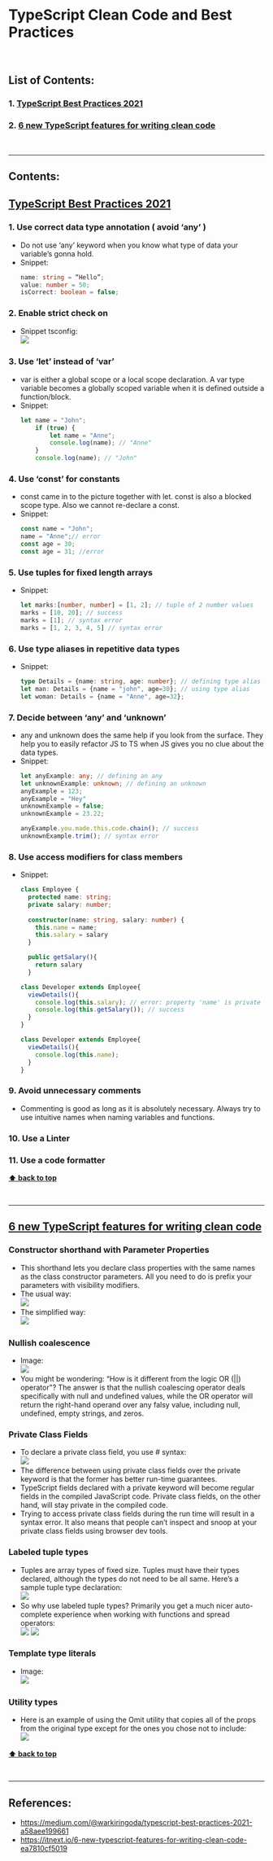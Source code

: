 # TypeScript Clean Code and Best Practices

<br />

## List of Contents:
### 1. [TypeScript Best Practices 2021](#content-1)
### 2. [6 new TypeScript features for writing clean code](#content-2)

<br />

---

## Contents:

## [TypeScript Best Practices 2021](https://medium.com/@warkiringoda/typescript-best-practices-2021-a58aee199661) <span id="content-1"></span>

### 1. Use correct data type annotation ( avoid ‘any’ )
- Do not use ‘any’ keyword when you know what type of data your variable’s gonna hold.
- Snippet:
  ```typescript
  name: string = “Hello”;
  value: number = 50;
  isCorrect: boolean = false;
  ```

### 2. Enable strict check on
- Snippet tsconfig:<br />
  ![](https://miro.medium.com/max/1400/1*6NNYdRlo1spH1-71XtuGSg.png)


### 3. Use ‘let’ instead of ‘var’
- var is either a global scope or a local scope declaration. A var type variable becomes a globally scoped variable when it is defined outside a function/block.
- Snippet:
  ```typescript
  let name = "John";
      if (true) {
          let name = "Anne";
          console.log(name); // "Anne"
      }
      console.log(name); // "John"
  ```

### 4. Use ‘const’ for constants
- const came in to the picture together with let. const is also a blocked scope type. Also we cannot re-declare a const.
- Snippet:
  ```typescript
  const name = "John";
  name = "Anne";// error
  const age = 30;
  const age = 31; //error
  ```

### 5. Use tuples for fixed length arrays
- Snippet:
  ```typescript
  let marks:[number, number] = [1, 2]; // tuple of 2 number values
  marks = [10, 20]; // success
  marks = [1]; // syntax error
  marks = [1, 2, 3, 4, 5] // syntax error
  ```

### 6. Use type aliases in repetitive data types
- Snippet:
  ```typescript
  type Details = {name: string, age: number}; // defining type alias
  let man: Details = {name = "john", age=30}; // using type alias
  let woman: Details = {name = "Anne", age=32};
  ```

### 7. Decide between ‘any’ and ‘unknown’
- any and unknown does the same help if you look from the surface. They help you to easily refactor JS to TS when JS gives you no clue about the data types.
- Snippet:
  ```typescript
  let anyExample: any; // defining an any
  let unknownExample: unknown; // defining an unknown
  anyExample = 123; 
  anyExample = "Hey"
  unknownExample = false;
  unknownExample = 23.22;
  ```
  ```typescript
  anyExample.you.made.this.code.chain(); // success
  unknownExample.trim(); // syntax error
  ```

### 8. Use access modifiers for class members
- Snippet:
  ```typescript
  class Employee {
    protected name: string;
    private salary: number;
    
    constructor(name: string, salary: number) {
      this.name = name;
      this.salary = salary
    }

    public getSalary(){
      return salary
    }
  ```
  ```typescript
  class Developer extends Employee{
    viewDetails(){
      console.log(this.salary); // error: property 'name' is private
      console.log(this.getSalary()); // success
    }
  }
  ```
  ```typescript
  class Developer extends Employee{
    viewDetails(){
      console.log(this.name);
    }
  }
  ```

### 9. Avoid unnecessary comments
- Commenting is good as long as it is absolutely necessary. Always try to use intuitive names when naming variables and functions.

### 10. Use a Linter

### 11. Use a code formatter



**[⬆ back to top](#list-of-contents)**

<br />

---


## [6 new TypeScript features for writing clean code](https://itnext.io/6-new-typescript-features-for-writing-clean-code-ea7810cf5019) <span id="content-2"></span>

### Constructor shorthand with Parameter Properties
- This shorthand lets you declare class properties with the same names as the class constructor parameters. All you need to do is prefix your parameters with visibility modifiers.
- The usual way: <br />
  ![](https://miro.medium.com/max/700/1*h8GqW6QfVnOqf05ORcH2_w.png)
- The simplified way: <br />
  ![](https://miro.medium.com/max/700/1*pOEGCmKkoC4EhOlDIHh_dQ.png)

### Nullish coalescence
- Image: <br />
  ![](https://miro.medium.com/max/700/1*qBsVj7M7CSfqHfpevSjaPg.png)
- You might be wondering: “How is it different from the logic OR (||) operator"? The answer is that the nullish coalescing operator deals specifically with null and undefined values, while the OR operator will return the right-hand operand over any falsy value, including null, undefined, empty strings, and zeros.

### Private Class Fields
- To declare a private class field, you use # syntax: <br />
  ![](https://miro.medium.com/max/700/1*YI-JPhucLX6Vv5VYAkKXKQ.png)
- The difference between using private class fields over the private keyword is that the former has better run-time guarantees. 
- TypeScript fields declared with a private keyword will become regular fields in the compiled JavaScript code. Private class fields, on the other hand, will stay private in the compiled code.
- Trying to access private class fields during the run time will result in a syntax error. It also means that people can’t inspect and snoop at your private class fields using browser dev tools.

### Labeled tuple types
- Tuples are array types of fixed size. Tuples must have their types declared, although the types do not need to be all same. Here’s a sample tuple type declaration: <br />
  ![](https://miro.medium.com/max/700/1*xLJ0-87KwMIh47oSQJzCnQ.png)
- So why use labeled tuple types? Primarily you get a much nicer auto-complete experience when working with functions and spread operators: <br />
  ![](https://miro.medium.com/max/700/1*spdOI_Zjy5Ghc6w_1Oelmg.png)
  ![](https://miro.medium.com/max/700/1*j78O3-1k18iVF5dClryVmQ.png)


### Template type literals
- Image: <br />
  ![](https://miro.medium.com/max/700/1*WlNxukeQVthWP_6bQZGREw.png)

### Utility types
- Here is an example of using the Omit utility that copies all of the props from the original type except for the ones you chose not to include: <br />
  ![](https://miro.medium.com/max/700/1*uitrTs_kIshjwJGsC2S5fg.png)

**[⬆ back to top](#list-of-contents)**

<br />

---

## References:
- https://medium.com/@warkiringoda/typescript-best-practices-2021-a58aee199661
- https://itnext.io/6-new-typescript-features-for-writing-clean-code-ea7810cf5019

